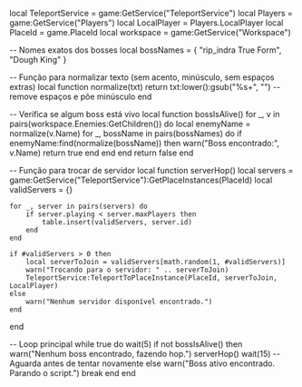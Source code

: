 local TeleportService = game:GetService("TeleportService")
local Players = game:GetService("Players")
local LocalPlayer = Players.LocalPlayer
local PlaceId = game.PlaceId
local workspace = game:GetService("Workspace")

-- Nomes exatos dos bosses
local bossNames = {
    "rip_indra True Form",
    "Dough King"
}

-- Função para normalizar texto (sem acento, minúsculo, sem espaços extras)
local function normalize(txt)
    return txt:lower():gsub("%s+", "") -- remove espaços e põe minúsculo
end

-- Verifica se algum boss está vivo
local function bossIsAlive()
    for _, v in pairs(workspace.Enemies:GetChildren()) do
        local enemyName = normalize(v.Name)
        for _, bossName in pairs(bossNames) do
            if enemyName:find(normalize(bossName)) then
                warn("Boss encontrado:", v.Name)
                return true
            end
        end
    end
    return false
end

-- Função para trocar de servidor
local function serverHop()
    local servers = game:GetService("TeleportService"):GetPlaceInstances(PlaceId)
    local validServers = {}

    for _, server in pairs(servers) do
        if server.playing < server.maxPlayers then
            table.insert(validServers, server.id)
        end
    end

    if #validServers > 0 then
        local serverToJoin = validServers[math.random(1, #validServers)]
        warn("Trocando para o servidor: " .. serverToJoin)
        TeleportService:TeleportToPlaceInstance(PlaceId, serverToJoin, LocalPlayer)
    else
        warn("Nenhum servidor disponível encontrado.")
    end
end

-- Loop principal
while true do
    wait(5)
    if not bossIsAlive() then
        warn("Nenhum boss encontrado, fazendo hop.")
        serverHop()
        wait(15)  -- Aguarda antes de tentar novamente
    else
        warn("Boss ativo encontrado. Parando o script.")
        break
    end
end
